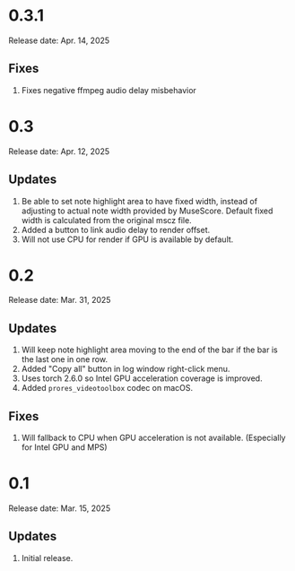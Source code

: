 # 0.3.1
Release date: Apr. 14, 2025

## Fixes

1. Fixes negative ffmpeg audio delay misbehavior

# 0.3
Release date: Apr. 12, 2025

## Updates

1. Be able to set note highlight area to have fixed width, instead of adjusting to actual note width provided by MuseScore. Default fixed width is calculated from the original mscz file.
2. Added a button to link audio delay to render offset.
3. Will not use CPU for render if GPU is available by default.

# 0.2
Release date: Mar. 31, 2025

## Updates

1. Will keep note highlight area moving to the end of the bar if the bar is the last one in one row.
2. Added "Copy all" button in log window right-click menu.
3. Uses torch 2.6.0 so Intel GPU acceleration coverage is improved.
4. Added `prores_videotoolbox` codec on macOS.

## Fixes

1. Will fallback to CPU when GPU acceleration is not available. (Especially for Intel GPU and MPS)

# 0.1
Release date: Mar. 15, 2025

## Updates

1. Initial release.
